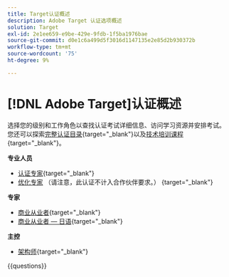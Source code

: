 ```yaml
---
title: Target认证概述
description: Adobe Target 认证选项概述
solution: Target
exl-id: 2e1ee659-e9be-429e-9fdb-1f5ba1976bae
source-git-commit: d0e1c6a499d5f3016d1147135e2e85d2b930372b
workflow-type: tm+mt
source-wordcount: '75'
ht-degree: 9%

---
```


# [!DNL Adobe Target]认证概述

选择您的级别和工作角色以查找认证考试详细信息、访问学习资源并安排考试。 您还可以探索[完整认证目录](https://certification.adobe.com/certifications){target="_blank"}以及[技术培训课程](https://certification.adobe.com/courses/?/courses){target="_blank"}。

**专业人员**

* [认证专家](https://certification.adobe.com/certification/target-business-practitioner-professional){target="_blank"} <!--AD0-E408-->
* [优化专家](https://certification.adobe.com/certification/optimization-specialist-professional) （请注意，此认证不计入合作伙伴要求。）
  {target="_blank"} <!--AD0-E410-->

**专家**

* [商业从业者](https://certification.adobe.com/certification/target-business-practitioner-expert){target="_blank"} <!--AD0-E406-->
* [商业从业者 — 日语](https://certification.adobe.com/certification/target-business-practitioner-expert){target="_blank"} <!--AD0-E406-J-->

**主控**

* [架构师](https://certification.adobe.com/certification/target-architect-master){target="_blank"} <!--AD0-E409-->

{{questions}}

